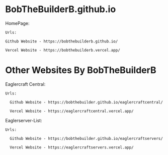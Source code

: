 # BobTheBuilderB.github.io 
  HomePage:
   
    Urls:
    
    Github Website - https://bobthebuilderb.github.io/
  
    Vercel Website - https://bobthebuilderb.vercel.app/


# Other Websites By BobTheBuilderB
  Eaglercraft Central:
    
    Urls:
      
      Github Website - https://bobthebuilder.github.io/eaglercraftcentral/
        
      Vercel Website - https://eaglercraftcentral.vercel.app/

 
  Eaglerserver-List:
    
    Urls:
      
      Github Website - https://bobthebuilder.github.io/eaglercraftservers/
      
      Vercel Website - https://eaglercraftservers.vercel.app/
